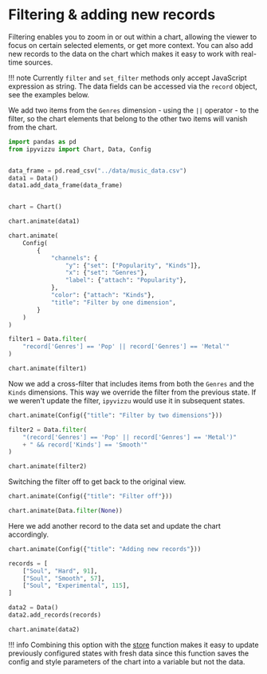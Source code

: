# Filtering & adding new records

Filtering enables you to zoom in or out within a chart, allowing the viewer to
focus on certain selected elements, or get more context. You can also add new
records to the data on the chart which makes it easy to work with real-time
sources.

!!! note
    Currently `filter` and `set_filter` methods only accept JavaScript
    expression as string. The data fields can be accessed via the `record`
    object, see the examples below.

We add two items from the `Genres` dimension - using the `||` operator - to the
filter, so the chart elements that belong to the other two items will vanish
from the chart.

<div id="tutorial_01"></div>

```python
import pandas as pd
from ipyvizzu import Chart, Data, Config


data_frame = pd.read_csv("../data/music_data.csv")
data1 = Data()
data1.add_data_frame(data_frame)


chart = Chart()

chart.animate(data1)

chart.animate(
    Config(
        {
            "channels": {
                "y": {"set": ["Popularity", "Kinds"]},
                "x": {"set": "Genres"},
                "label": {"attach": "Popularity"},
            },
            "color": {"attach": "Kinds"},
            "title": "Filter by one dimension",
        }
    )
)

filter1 = Data.filter(
    "record['Genres'] == 'Pop' || record['Genres'] == 'Metal'"
)

chart.animate(filter1)
```

Now we add a cross-filter that includes items from both the `Genres` and the
`Kinds` dimensions. This way we override the filter from the previous state. If
we weren't update the filter, `ipyvizzu` would use it in subsequent states.

<div id="tutorial_02"></div>

```python
chart.animate(Config({"title": "Filter by two dimensions"}))

filter2 = Data.filter(
    "(record['Genres'] == 'Pop' || record['Genres'] == 'Metal')"
    + " && record['Kinds'] == 'Smooth'"
)

chart.animate(filter2)
```

Switching the filter off to get back to the original view.

<div id="tutorial_03"></div>

```python
chart.animate(Config({"title": "Filter off"}))

chart.animate(Data.filter(None))
```

Here we add another record to the data set and update the chart accordingly.

<div id="tutorial_04"></div>

```python
chart.animate(Config({"title": "Adding new records"}))

records = [
    ["Soul", "Hard", 91],
    ["Soul", "Smooth", 57],
    ["Soul", "Experimental", 115],
]

data2 = Data()
data2.add_records(records)

chart.animate(data2)
```

!!! info
    Combining this option with the [store](./shorthands_store.md) function makes
    it easy to update previously configured states with fresh data since this
    function saves the config and style parameters of the chart into a variable
    but not the data.

<script src="./filter_add_new_records.js"></script>
